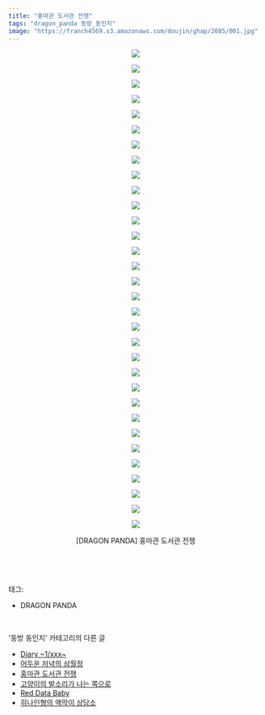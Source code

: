 ```yaml
---
title: "홍마관 도서관 전쟁"
tags: "dragon_panda 동방_동인지"
image: "https://franch4569.s3.amazonaws.com/doujin/ghap/2085/001.jpg"
---
```

<div class="article">
<p style="text-align: center; clear: none; float: none;"><img src="{{ site.imgserver2 }}/ghap/2085/001.jpg"/></p>
<p style="text-align: center; clear: none; float: none;"><img src="{{ site.imgserver2 }}/ghap/2085/002.jpg"/></p>
<p style="text-align: center; clear: none; float: none;"><img src="{{ site.imgserver2 }}/ghap/2085/003.jpg"/></p>
<p style="text-align: center; clear: none; float: none;"><img src="{{ site.imgserver2 }}/ghap/2085/004.jpg"/></p>
<p style="text-align: center; clear: none; float: none;"><img src="{{ site.imgserver2 }}/ghap/2085/005.jpg"/></p>
<p style="text-align: center; clear: none; float: none;"><img src="{{ site.imgserver2 }}/ghap/2085/006.jpg"/></p>
<p style="text-align: center; clear: none; float: none;"><img src="{{ site.imgserver2 }}/ghap/2085/007.jpg"/></p>
<p style="text-align: center; clear: none; float: none;"><img src="{{ site.imgserver2 }}/ghap/2085/008.jpg"/></p>
<p style="text-align: center; clear: none; float: none;"><img src="{{ site.imgserver2 }}/ghap/2085/009.jpg"/></p>
<p style="text-align: center; clear: none; float: none;"><img src="{{ site.imgserver2 }}/ghap/2085/010.jpg"/></p>
<p style="text-align: center; clear: none; float: none;"><img src="{{ site.imgserver2 }}/ghap/2085/011.jpg"/></p>
<p style="text-align: center; clear: none; float: none;"><img src="{{ site.imgserver2 }}/ghap/2085/012.jpg"/></p>
<p style="text-align: center; clear: none; float: none;"><img src="{{ site.imgserver2 }}/ghap/2085/013.jpg"/></p>
<p style="text-align: center; clear: none; float: none;"><img src="{{ site.imgserver2 }}/ghap/2085/014.jpg"/></p>
<p style="text-align: center; clear: none; float: none;"><img src="{{ site.imgserver2 }}/ghap/2085/015.jpg"/></p>
<p style="text-align: center; clear: none; float: none;"><img src="{{ site.imgserver2 }}/ghap/2085/016.jpg"/></p>
<p style="text-align: center; clear: none; float: none;"><img src="{{ site.imgserver2 }}/ghap/2085/017.jpg"/></p>
<p style="text-align: center; clear: none; float: none;"><img src="{{ site.imgserver2 }}/ghap/2085/018.jpg"/></p>
<p style="text-align: center; clear: none; float: none;"><img src="{{ site.imgserver2 }}/ghap/2085/019.jpg"/></p>
<p style="text-align: center; clear: none; float: none;"><img src="{{ site.imgserver2 }}/ghap/2085/020.jpg"/></p>
<p style="text-align: center; clear: none; float: none;"><img src="{{ site.imgserver2 }}/ghap/2085/021.jpg"/></p>
<p style="text-align: center; clear: none; float: none;"><img src="{{ site.imgserver2 }}/ghap/2085/022.jpg"/></p>
<p style="text-align: center; clear: none; float: none;"><img src="{{ site.imgserver2 }}/ghap/2085/023.jpg"/></p>
<p style="text-align: center; clear: none; float: none;"><img src="{{ site.imgserver2 }}/ghap/2085/024.jpg"/></p>
<p style="text-align: center; clear: none; float: none;"><img src="{{ site.imgserver2 }}/ghap/2085/025.jpg"/></p>
<p style="text-align: center; clear: none; float: none;"><img src="{{ site.imgserver2 }}/ghap/2085/026.jpg"/></p>
<p style="text-align: center; clear: none; float: none;"><img src="{{ site.imgserver2 }}/ghap/2085/027.jpg"/></p>
<p style="text-align: center; clear: none; float: none;"><img src="{{ site.imgserver2 }}/ghap/2085/028.jpg"/></p>
<p style="text-align: center; clear: none; float: none;"><img src="{{ site.imgserver2 }}/ghap/2085/029.jpg"/></p>
<p style="text-align: center; clear: none; float: none;"><img src="{{ site.imgserver2 }}/ghap/2085/030.jpg"/></p>
<p style="text-align: center; clear: none; float: none;"><img src="{{ site.imgserver2 }}/ghap/2085/031.jpg"/></p>
<p style="text-align: center; clear: none; float: none;"><img src="{{ site.imgserver2 }}/ghap/2085/032.jpg"/></p>
<p style="text-align: center; clear: none; float: none;">[DRAGON PANDA] 홍마관 도서관 전쟁</p>
<p><br/></p>
</div><br/>
<div class="tagTrail">
<p>태그: </p>
<ul>
<li>DRAGON PANDA</li>
</ul>
</div><br/>
<div class="another">
<p>'동방 동인지' 카테고리의 다른 글</p>
<ul>
<li><a href="/ghap_2087">Diary   ~1/xxx~</a></li>
<li><a href="/ghap_2086">어두운 저녁의 삼월정</a></li>
<li><a href="/ghap_2085">홍마관 도서관 전쟁</a></li>
<li><a href="/ghap_2084">고양이의 발소리가 나는 쪽으로</a></li>
<li><a href="/ghap_2083">Red Data Baby</a></li>
<li><a href="/ghap_2082">히나인형의 액막이 상담소</a></li>
</ul>
</div><br/>
<div class="cb_module cb_fluid">
<div class="cb_wrt cb_profile">
</div><!-- commentList close -->
</div><br/>
